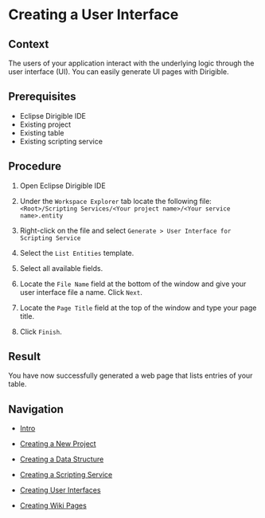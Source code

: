 # Creating a User Interface

## Context

The users of your application interact with the underlying logic through the user interface (UI). You can easily generate UI pages with Dirigible.



## Prerequisites

- Eclipse Dirigible IDE 
- Existing project
- Existing table
- Existing scripting service



## Procedure

1. Open Eclipse Dirigible IDE

2. Under the `Workspace Explorer` tab locate the following file: `<Root>/Scripting Services/<Your project name>/<Your service name>.entity`

3. Right-click on the file and select `Generate > User Interface for Scripting Service`

4. Select the `List Entities` template.

5. Select all available fields.

6. Locate the `File Name` field at the bottom of the window and give your user interface file a name. Click `Next`.

7. Locate the `Page Title` field at the top of the window and type your page title.

8. Click `Finish`.




## Result

You have now successfully generated a web page that lists entries of your table.



## Navigation

- [Intro](README.md)


- [Creating a New Project](NewProject.md)
- [Creating a Data Structure ](DataStructure.md)
- [Creating a Scripting Service](ScriptingService.md)
- [Creating User Interfaces](UserInterfaces.md)
- [Creating Wiki Pages](WikiPages.md)